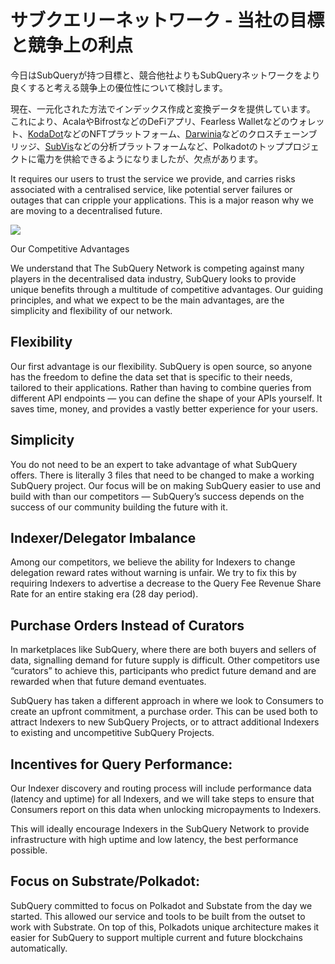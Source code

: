 # サブクエリーネットワーク - 当社の目標と競争上の利点

今日はSubQueryが持つ目標と、競合他社よりもSubQueryネットワークをより良くすると考える競争上の優位性について検討します。

現在、一元化された方法でインデックス作成と変換データを提供しています。 これにより、AcalaやBifrostなどのDeFiアプリ、Fearless Walletなどのウォレット、[KodaDot](https://kodadot.xyz/)などのNFTプラットフォーム、[Darwinia](https://explorer.subquery.network/subquery/darwinia-network/darwinia)などのクロスチェーンブリッジ、[SubVis](https://subvis.io/)などの分析プラットフォームなど、Polkadotのトッププロジェクトに電力を供給できるようになりましたが、欠点があります。

It requires our users to trust the service we provide, and carries risks associated with a centralised service, like potential server failures or outages that can cripple your applications. This is a major reason why we are moving to a decentralised future.

![](https://miro.medium.com/max/868/1*CPksnN9_jyMGQ0sSbiJvDQ.png)

Our Competitive Advantages

We understand that The SubQuery Network is competing against many players in the decentralised data industry, SubQuery looks to provide unique benefits through a multitude of competitive advantages. Our guiding principles, and what we expect to be the main advantages, are the simplicity and flexibility of our network.

## Flexibility

Our first advantage is our flexibility. SubQuery is open source, so anyone has the freedom to define the data set that is specific to their needs, tailored to their applications. Rather than having to combine queries from different API endpoints — you can define the shape of your APIs yourself. It saves time, money, and provides a vastly better experience for your users.

## Simplicity

You do not need to be an expert to take advantage of what SubQuery offers. There is literally 3 files that need to be changed to make a working SubQuery project. Our focus will be on making SubQuery easier to use and build with than our competitors — SubQuery’s success depends on the success of our community building the future with it.

## Indexer/Delegator Imbalance

Among our competitors, we believe the ability for Indexers to change delegation reward rates without warning is unfair. We try to fix this by requiring Indexers to advertise a decrease to the Query Fee Revenue Share Rate for an entire staking era (28 day period).

## Purchase Orders Instead of Curators

In marketplaces like SubQuery, where there are both buyers and sellers of data, signalling demand for future supply is difficult. Other competitors use “curators” to achieve this, participants who predict future demand and are rewarded when that future demand eventuates.

SubQuery has taken a different approach in where we look to Consumers to create an upfront commitment, a purchase order. This can be used both to attract Indexers to new SubQuery Projects, or to attract additional Indexers to existing and uncompetitive SubQuery Projects.

## Incentives for Query Performance:

Our Indexer discovery and routing process will include performance data (latency and uptime) for all Indexers, and we will take steps to ensure that Consumers report on this data when unlocking micropayments to Indexers.

This will ideally encourage Indexers in the SubQuery Network to provide infrastructure with high uptime and low latency, the best performance possible.

## Focus on Substrate/Polkadot:

SubQuery committed to focus on Polkadot and Substate from the day we started. This allowed our service and tools to be built from the outset to work with Substrate. On top of this, Polkadots unique architecture makes it easier for SubQuery to support multiple current and future blockchains automatically.